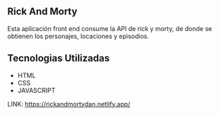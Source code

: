 ## Rick And Morty
Esta aplicación front end consume la API de rick y morty, 
de donde se obtienen los personajes, locaciones y episodios.

## Tecnologias Utilizadas
* HTML
* CSS
* JAVASCRIPT

LINK: https://rickandmortydan.netlify.app/
